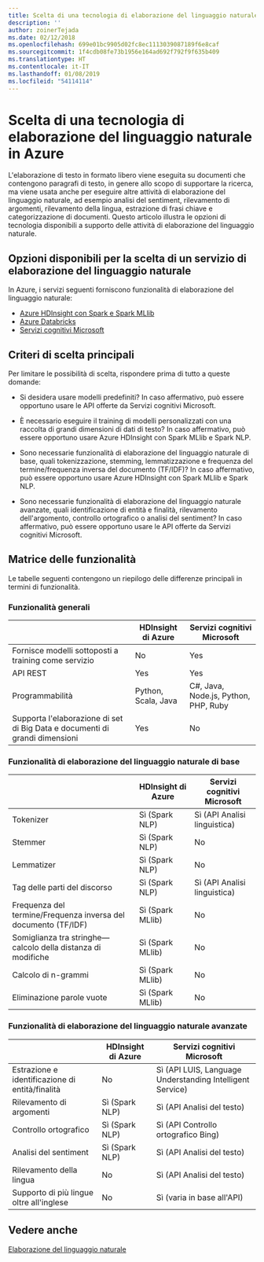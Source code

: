 ```yaml
---
title: Scelta di una tecnologia di elaborazione del linguaggio naturale
description: ''
author: zoinerTejada
ms.date: 02/12/2018
ms.openlocfilehash: 699e01bc9905d02fc8ec1113039087189f6e8caf
ms.sourcegitcommit: 1f4cdb08fe73b1956e164ad692f792f9f635b409
ms.translationtype: HT
ms.contentlocale: it-IT
ms.lasthandoff: 01/08/2019
ms.locfileid: "54114114"
---
```

# <a name="choosing-a-natural-language-processing-technology-in-azure"></a>Scelta di una tecnologia di elaborazione del linguaggio naturale in Azure

L'elaborazione di testo in formato libero viene eseguita su documenti che contengono paragrafi di testo, in genere allo scopo di supportare la ricerca, ma viene usata anche per eseguire altre attività di elaborazione del linguaggio naturale, ad esempio analisi del sentiment, rilevamento di argomenti, rilevamento della lingua, estrazione di frasi chiave e categorizzazione di documenti. Questo articolo illustra le opzioni di tecnologia disponibili a supporto delle attività di elaborazione del linguaggio naturale.

<!-- markdownlint-disable MD026 -->

## <a name="what-are-your-options-when-choosing-an-nlp-service"></a>Opzioni disponibili per la scelta di un servizio di elaborazione del linguaggio naturale

<!-- markdownlint-enable MD026 -->

In Azure, i servizi seguenti forniscono funzionalità di elaborazione del linguaggio naturale:

- [Azure HDInsight con Spark e Spark MLlib](/azure/hdinsight/spark/apache-spark-overview)
- [Azure Databricks](/azure/azure-databricks/what-is-azure-databricks)
- [Servizi cognitivi Microsoft](/azure/cognitive-services/welcome)

## <a name="key-selection-criteria"></a>Criteri di scelta principali

Per limitare le possibilità di scelta, rispondere prima di tutto a queste domande:

- Si desidera usare modelli predefiniti? In caso affermativo, può essere opportuno usare le API offerte da Servizi cognitivi Microsoft.

- È necessario eseguire il training di modelli personalizzati con una raccolta di grandi dimensioni di dati di testo? In caso affermativo, può essere opportuno usare Azure HDInsight con Spark MLlib e Spark NLP.

- Sono necessarie funzionalità di elaborazione del linguaggio naturale di base, quali tokenizzazione, stemming, lemmatizzazione e frequenza del termine/frequenza inversa del documento (TF/IDF)? In caso affermativo, può essere opportuno usare Azure HDInsight con Spark MLlib e Spark NLP.

- Sono necessarie funzionalità di elaborazione del linguaggio naturale avanzate, quali identificazione di entità e finalità, rilevamento dell'argomento, controllo ortografico o analisi del sentiment? In caso affermativo, può essere opportuno usare le API offerte da Servizi cognitivi Microsoft.

## <a name="capability-matrix"></a>Matrice delle funzionalità

Le tabelle seguenti contengono un riepilogo delle differenze principali in termini di funzionalità.

### <a name="general-capabilities"></a>Funzionalità generali

| | HDInsight di Azure | Servizi cognitivi Microsoft |
| --- | --- | --- |
| Fornisce modelli sottoposti a training come servizio | No  | Yes |
| API REST | Yes | Yes |
| Programmabilità | Python, Scala, Java | C#, Java, Node.js, Python, PHP, Ruby |
| Supporta l'elaborazione di set di Big Data e documenti di grandi dimensioni | Yes | No  |

### <a name="low-level-natural-language-processing-capabilities"></a>Funzionalità di elaborazione del linguaggio naturale di base

| | HDInsight di Azure | Servizi cognitivi Microsoft |  
| --- | --- | --- |
| Tokenizer | Sì (Spark NLP) | Sì (API Analisi linguistica) |
| Stemmer | Sì (Spark NLP) | No  |
| Lemmatizer | Sì (Spark NLP) | No  |
| Tag delle parti del discorso | Sì (Spark NLP) | Sì (API Analisi linguistica) |
| Frequenza del termine/Frequenza inversa del documento (TF/IDF) | Sì (Spark MLlib) | No  |
| Somiglianza tra stringhe&mdash;calcolo della distanza di modifiche | Sì (Spark MLlib) | No  |
| Calcolo di n-grammi | Sì (Spark MLlib) | No  |
| Eliminazione parole vuote | Sì (Spark MLlib) | No  |

### <a name="high-level-natural-language-processing-capabilities"></a>Funzionalità di elaborazione del linguaggio naturale avanzate

| | HDInsight di Azure | Servizi cognitivi Microsoft |
| --- | --- | --- |
| Estrazione e identificazione di entità/finalità | No  | Sì (API LUIS, Language Understanding Intelligent Service) |
| Rilevamento di argomenti | Sì (Spark NLP) | Sì (API Analisi del testo) |
| Controllo ortografico | Sì (Spark NLP) | Sì (API Controllo ortografico Bing) |
| Analisi del sentiment | Sì (Spark NLP) | Sì (API Analisi del testo) |
| Rilevamento della lingua | No  | Sì (API Analisi del testo) |
| Supporto di più lingue oltre all'inglese | No  | Sì (varia in base all'API) |

## <a name="see-also"></a>Vedere anche 

[Elaborazione del linguaggio naturale](../scenarios/natural-language-processing.md)
